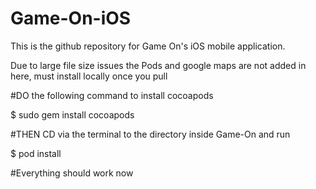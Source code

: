 # Game-On-iOS
This is the github repository for Game On's iOS mobile application.

Due to large file size issues the Pods and google maps are not added in here, must install locally once you pull

#DO the following command to install cocoapods

$ sudo gem install cocoapods

#THEN CD via the terminal to the directory inside Game-On and run

$ pod install

#Everything should work now
